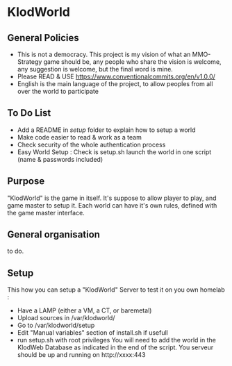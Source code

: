 # KlodWorld
## General Policies
  - This is not a democracy. This project is my vision of what an MMO-Strategy game should be, any people who share the vision is welcome, any suggestion is welcome, but the final word is mine.
  - Please READ & USE https://www.conventionalcommits.org/en/v1.0.0/
  - English is the main language of the project, to allow peoples from all over the world to participate
## To Do List
  - Add a README in _setup_ folder to explain how to setup a world 
  - Make code easier to read & work as a team
  - Check security of the whole authentication process
  - Easy World Setup : Check is setup.sh  launch the world in one script (name & passwords included)
## Purpose
"KlodWorld" is the game in itself. It's suppose to allow player to play, and game master to setup it. Each world can have it's own rules, defined with the game master interface.
## General organisation
to do.
## Setup
This how you can setup a "KlodWorld" Server to test it on you own homelab :
  - Have a LAMP (either a VM, a CT, or baremetal)
  - Upload sources in /var/klodworld/
  - Go to /var/klodworld/setup
  - Edit "Manual variables" section of install.sh if usefull
  - run setup.sh with root privileges
You will need to add the world in the KlodWeb Database as indicated in the end of the script.
You serveur should be up and running on http://xxxx:443
